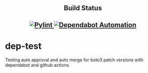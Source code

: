 <h2 align="center">Build Status<h2>

<p align="center">
<a href="https://github.com/kernelsam/dep-test/actions/workflows/pylint.yml">
    <img alt="Pylint" src="https://github.com/kernelsam/dep-test/actions/workflows/pylint.yml/badge.svg" />
</a>
<a href="https://github.com/kernelsam/dep-test/actions/workflows/dependabot-automation.yml">
    <img alt="Dependabot Automation" src="https://github.com/kernelsam/dep-test/actions/workflows/dependabot-automation.yml/badge.svg" />
</a>
<a href="https://github.com/kernelsam/dep-test/actions/workflows/add-issue-to-projects.yml>
    <img alt="Dependabot Automation" src="https://github.com/kernelsam/dep-test/actions/workflows/add-issue-to-projects.yml/badge.svg" />
</a>
</p>

# dep-test

Testing auto approval and auto merge for boto3 patch versions with dependabot and github actions.